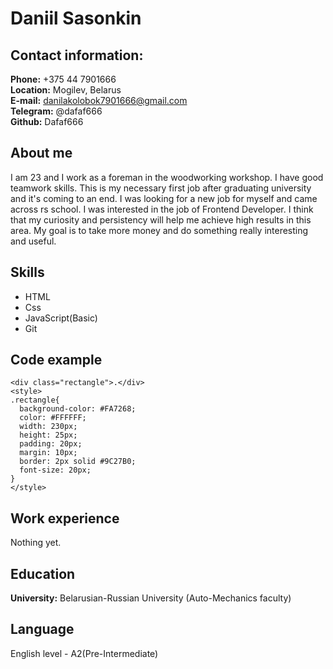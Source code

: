 # **Daniil Sasonkin**
## **Contact information:**
**Phone:** +375 44 7901666  
**Location:** Mogilev, Belarus  
**E-mail:** danilakolobok7901666@gmail.com  
**Telegram:** @dafaf666  
**Github:** Dafaf666  
## **About me**
I am 23 and  I work as a foreman in the woodworking workshop. I have good teamwork skills. This is my necessary first job after graduating university and it's coming to an end. I was looking for a new job for myself and came across rs school. I was interested in the job of Frontend Developer. I think that my curiosity and persistency will help me achieve high results in this area. My goal is to take more money and do something really interesting and useful.
## **Skills**
* HTML  
* Css  
* JavaScript(Basic)  
* Git  
## **Code example**
```
<div class="rectangle">.</div>
<style>
.rectangle{
  background-color: #FA7268;
  color: #FFFFFF;
  width: 230px;
  height: 25px;
  padding: 20px;
  margin: 10px;
  border: 2px solid #9C27B0;
  font-size: 20px;
}
</style>
```
## **Work experience**
Nothing yet.  
## **Education**
**University:**
Belarusian-Russian University (Auto-Mechanics faculty)
## **Language**
English level - A2(Pre-Intermediate)



